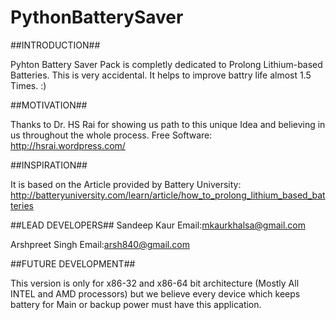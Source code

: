 PythonBatterySaver
============

##INTRODUCTION##

Pyhton Battery Saver Pack is completly dedicated to Prolong Lithium-based Batteries. This is very accidental. It helps to improve battry life
almost 1.5 Times. :)

##MOTIVATION##

Thanks to Dr. HS Rai for showing us path to this unique Idea and believing in us throughout the whole process.
Free Software: http://hsrai.wordpress.com/

##INSPIRATION##

It is based on the Article provided by Battery University:
http://batteryuniversity.com/learn/article/how_to_prolong_lithium_based_batteries

##LEAD DEVELOPERS##
Sandeep Kaur
Email:mkaurkhalsa@gmail.com

Arshpreet Singh
Email:arsh840@gmail.com

##FUTURE DEVELOPMENT##

This version is only for x86-32 and x86-64 bit architecture (Mostly All INTEL and AMD processors) but we believe every device which keeps 
battery for Main or backup power must have this application.
